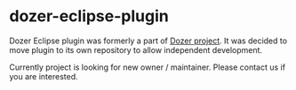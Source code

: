 dozer-eclipse-plugin
====================

Dozer Eclipse plugin was formerly a part of [Dozer project](https://github.com/DozerMapper/dozer). It was decided to move plugin to its own repository to allow independent development.

Currently project is looking for new owner / maintainer. Please contact us if you are interested. 
